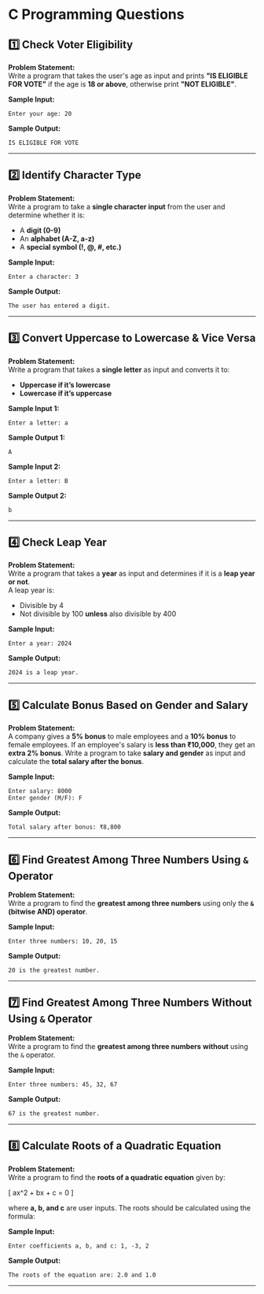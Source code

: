 # **C Programming Questions**  

## **1️⃣ Check Voter Eligibility**  
**Problem Statement:**  
Write a program that takes the user's age as input and prints **"IS ELIGIBLE FOR VOTE"** if the age is **18 or above**, otherwise print **"NOT ELIGIBLE"**.  

**Sample Input:**  
```
Enter your age: 20
```  
**Sample Output:**  
```
IS ELIGIBLE FOR VOTE
```

---

## **2️⃣ Identify Character Type**  
**Problem Statement:**  
Write a program to take a **single character input** from the user and determine whether it is:  
- A **digit (0-9)**  
- An **alphabet (A-Z, a-z)**  
- A **special symbol (!, @, #, etc.)**  

**Sample Input:**  
```
Enter a character: 3
```  
**Sample Output:**  
```
The user has entered a digit.
```

---

## **3️⃣ Convert Uppercase to Lowercase & Vice Versa**  
**Problem Statement:**  
Write a program that takes a **single letter** as input and converts it to:  
- **Uppercase if it’s lowercase**  
- **Lowercase if it’s uppercase**  

**Sample Input 1:**  
```
Enter a letter: a
```  
**Sample Output 1:**  
```
A
```

**Sample Input 2:**  
```
Enter a letter: B
```  
**Sample Output 2:**  
```
b
```

---

## **4️⃣ Check Leap Year**  
**Problem Statement:**  
Write a program that takes a **year** as input and determines if it is a **leap year or not**.  
A leap year is:  
- Divisible by 4  
- Not divisible by 100 **unless** also divisible by 400  

**Sample Input:**  
```
Enter a year: 2024
```  
**Sample Output:**  
```
2024 is a leap year.
```

---

## **5️⃣ Calculate Bonus Based on Gender and Salary**  
**Problem Statement:**  
A company gives a **5% bonus** to male employees and a **10% bonus** to female employees. If an employee's salary is **less than ₹10,000**, they get an **extra 2% bonus**. Write a program to take **salary and gender** as input and calculate the **total salary after the bonus**.  

**Sample Input:**  
```
Enter salary: 8000
Enter gender (M/F): F
```  
**Sample Output:**  
```
Total salary after bonus: ₹8,800
```

---

## **6️⃣ Find Greatest Among Three Numbers Using `&` Operator**  
**Problem Statement:**  
Write a program to find the **greatest among three numbers** using only the **`&` (bitwise AND) operator**.  

**Sample Input:**  
```
Enter three numbers: 10, 20, 15
```  
**Sample Output:**  
```
20 is the greatest number.
```

---

## **7️⃣ Find Greatest Among Three Numbers Without Using `&` Operator**  
**Problem Statement:**  
Write a program to find the **greatest among three numbers** **without** using the `&` operator.  

**Sample Input:**  
```
Enter three numbers: 45, 32, 67
```  
**Sample Output:**  
```
67 is the greatest number.
```

---

## **8️⃣ Calculate Roots of a Quadratic Equation**  
**Problem Statement:**  
Write a program to find the **roots of a quadratic equation** given by:  

\[
ax^2 + bx + c = 0
\]

where **a, b, and c** are user inputs. The roots should be calculated using the formula:  

**Sample Input:**  
```
Enter coefficients a, b, and c: 1, -3, 2
```  
**Sample Output:**  
```
The roots of the equation are: 2.0 and 1.0
```

---

